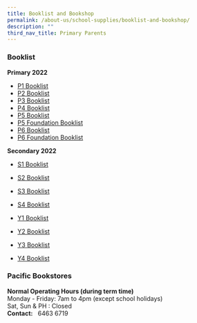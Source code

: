 ```yaml
---
title: Booklist and Bookshop
permalink: /about-us/school-supplies/booklist-and-bookshop/
description: ""
third_nav_title: Primary Parents
---
```



### Booklist

**Primary 2022**

* [P1 Booklist](https://drive.google.com/file/d/1-SpIDAWGDaESjkcRuXQGKkDL2lcwLPAf/view?usp=sharing)  
* [P2 Booklist](https://drive.google.com/file/d/1m66beubLwWl07rJ_d2ArpLZv2wTGgrY6/view?usp=sharing)   
* [P3 Booklist](https://drive.google.com/file/d/14GvM9oxGJaVgWj80FAhwUTv9vzQLWP2x/view?usp=sharing)   
* [P4 Booklist](https://drive.google.com/file/d/1miu28LhjDAiQ9EjV6UFgKmzLRtxOtc3n/view?usp=sharing)   
* [P5 Booklist](https://drive.google.com/file/d/1hrGaKf_HDkTTIuMdZBpTdR6mHhYn6nTj/view?usp=sharing)   
* [P5 Foundation Booklist](https://drive.google.com/file/d/1lLt1yNJpq9tXbwMPi1vvEPAO7NLHU3_o/view?usp=sharing)   
* [P6 Booklist](https://drive.google.com/file/d/13zctXsZhKgNmAf_AJ8yaQ-R-6c5O84Si/view?usp=sharing)   
* [P6 Foundation Booklist](https://drive.google.com/file/d/13W97ImzhUo1ScaiojmN1HvbIBBuApEaR/view?usp=sharing)

**Secondary 2022**

* [S1 Booklist](https://drive.google.com/file/d/13EGCx-O0KKeo4OeRbJSyIRukCGE77hFz/view?usp=sharing)

* [S2 Booklist](https://drive.google.com/file/d/1ThGqMDr5EdDNAcqfBstUgeUPvRrnNnqd/view?usp=sharing)

* [S3 Booklist](https://drive.google.com/file/d/1rVErXQOymmuQksAS8CcerKFB2i7bK1PI/view?usp=sharing)

* [S4 Booklist](https://drive.google.com/file/d/1SjTSoUdA9YUb0EYZML8awKCA79xoQOtK/view?usp=sharing)

* [Y1 Booklist](https://drive.google.com/file/d/1i3MZyQpUJcPwglp8y7HLnnOMF6OV25_2/view?usp=sharing)

* [Y2 Booklist](https://drive.google.com/file/d/1h0zIvOR9e3yifoxThj0yTF5CuGXnVGJl/view?usp=sharing)

* [Y3 Booklist](https://drive.google.com/file/d/1O9cZ-3svCCcZ5qmhPMlVhRcQU9RZNIsZ/view?usp=sharing)

* [Y4 Booklist](https://drive.google.com/file/d/1civnSN2IUUqEOhBnJnvlNj6-aQqr8oZ3/view?usp=sharing)

### Pacific Bookstores

**Normal Operating Hours (during term time)** <br>
Monday - Friday: 7am to 4pm (except school holidays) <br>
Sat, Sun & PH : Closed <br>
**Contact:**   6463 6719